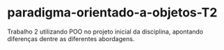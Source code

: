 # paradigma-orientado-a-objetos-T2
 Trabalho 2 utilizando POO no projeto inicial da disciplina, apontando diferenças dentre as diferentes abordagens.
